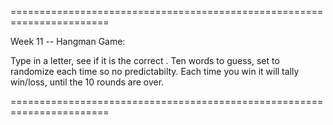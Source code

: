 =======================================================================

Week 11 -- Hangman Game:

Type in a letter, see if it is the correct .
Ten words to guess, set to randomize each time so no predictabilty.
Each time you win it will tally win/loss, until the 10 rounds are over.

=======================================================================
